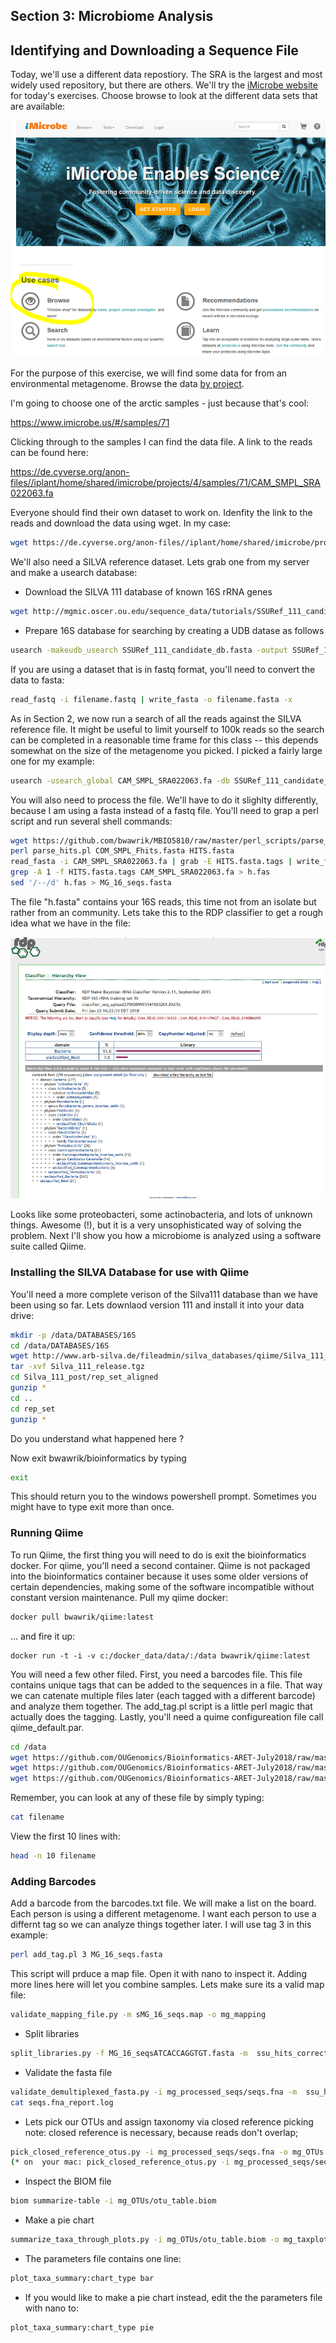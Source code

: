 ## Section 3: Microbiome Analysis



## Identifying and Downloading a Sequence File

Today, we'll use a different data repostiory.  The SRA is the largest and most widely used repository, but there are others. We'll try the [iMicrobe website](https://www.imicrobe.us/) for today's exercises. Choose browse to look at the different data sets that are available:

![choose browse on imicrobe](https://github.com/OUGenomics/Bioinformatics-ARET-July2018/blob/master/images/imicrobe_home.PNG)

For the purpose of this exercise, we will find some data for from an environmental metagenome.  Browse the data [by project](https://www.imicrobe.us/#projects).  

I'm going to choose one of the arctic samples - just because that's cool:

https://www.imicrobe.us/#/samples/71

Clicking through to the samples I can find the data file.  A link to the reads can be found here:

https://de.cyverse.org/anon-files//iplant/home/shared/imicrobe/projects/4/samples/71/CAM_SMPL_SRA022063.fa

Everyone should find their own dataset to work on.  Idenfity the link to the reads and download the data using wget. In my case:

```sh
wget https://de.cyverse.org/anon-files//iplant/home/shared/imicrobe/projects/4/samples/71/CAM_SMPL_SRA022063.fa
```
We'll also need a SILVA reference dataset.  Lets grab one from my server and make a usearch database:

- Download the SILVA 111 database of known 16S rRNA genes

```sh 
wget http://mgmic.oscer.ou.edu/sequence_data/tutorials/SSURef_111_candidate_db.fasta
```
- Prepare 16S database for searching by creating a UDB datase as follows
```sh 
usearch -makeudb_usearch SSURef_111_candidate_db.fasta -output SSURef_111_candidate_db.udb
```

If you are using a dataset that is in fastq format, you'll need to convert the data to fasta:
```sh
read_fastq -i filename.fastq | write_fasta -o filename.fasta -x
```

As in Section 2, we now run a search of all the reads against the SILVA reference file.  It might be useful to limit yourself to 100k reads so the search can be completed in a reasonable time frame for this class -- this depends somewhat on the size of the metagenome you picked.  I picked a fairly large one for my example:

```sh
usearch -usearch_global CAM_SMPL_SRA022063.fa -db SSURef_111_candidate_db.udb -id 0.7 -fastapairs COM_SMPL_Fhits.fasta -strand both
```
You will also need to process the file.  We'll have to do it slighlty differently, because I am using a fasta instead of a fastq file. You'll need to grap a perl script and run several shell commands:

```sh
wget https://github.com/bwawrik/MBIO5810/raw/master/perl_scripts/parse_hits.pl
perl parse_hits.pl COM_SMPL_Fhits.fasta HITS.fasta
read_fasta -i CAM_SMPL_SRA022063.fa | grab -E HITS.fasta.tags | write_fasta -o HITS.seqs.fasta -x
grep -A 1 -f HITS.fasta.tags CAM_SMPL_SRA022063.fa > h.fas
sed '/--/d' h.fas > MG_16_seqs.fasta
```

The file "h.fasta" contains your 16S reads, this time not from an isolate but rather from an community.  Lets take this to the RDP classifier to get a rough idea what we have in the file:

![rdp classifier community](https://github.com/OUGenomics/Bioinformatics-ARET-July2018/blob/master/images/rdp_classifier_community.PNG)

Looks like some proteobacteri, some actinobacteria, and lots of unknown things. Awesome (!), but it is a very unsophisticated way of solving the problem. Next I'll show you how a microbiome is analyzed using a software suite called Qiime.

### Installing the SILVA Database for use with Qiime

You'll need a more complete verison of the Silva111 database than we have been using so far.  Lets downlaod version 111 and install it into your data drive:
 
```sh
mkdir -p /data/DATABASES/16S
cd /data/DATABASES/16S
wget http://www.arb-silva.de/fileadmin/silva_databases/qiime/Silva_111_release.tgz
tar -xvf Silva_111_release.tgz
cd Silva_111_post/rep_set_aligned
gunzip *
cd ..
cd rep_set
gunzip *
```

Do you understand what happened here ?

Now exit bwawrik/bioinformatics by typing

```sh
exit
```
This should return you to the windows powershell prompt.  Sometimes you might have to type exit more than once.

### Running Qiime

To run Qiime, the first thing you will need to do is exit the bioinformatics docker.  For qiime, you'll need a second container. Qiime is not packaged into the bioinformatics container because it uses some older versions of certain dependencies, making some of the software incompatible without constant version maintenance.  Pull my qiime docker:

```sh
docker pull bwawrik/qiime:latest
```
... and fire it up:

```so
docker run -t -i -v c:/docker_data/data/:/data bwawrik/qiime:latest
```
 
You will need a few other filed.  First, you need a barcodes file.  This file contains unique tags that can be added to the sequences in a file.  That way we can catenate multiple files later (each tagged with a different barcode) and analyze them together.  The add_tag.pl script is a little perl magic that actually does the tagging.  Lastly, you'll need a quime configureation file call qiime_default.par.

```sh
cd /data
wget https://github.com/OUGenomics/Bioinformatics-ARET-July2018/raw/master/sample_seqs/barcodes.txt
wget https://github.com/OUGenomics/Bioinformatics-ARET-July2018/raw/master/sample_seqs/add_tag.pl
wget https://github.com/OUGenomics/Bioinformatics-ARET-July2018/raw/master/sample_seqs/qiime_default.par
```
Remember, you can look at any of these file by simply typing:
```sh
cat filename
```
View the first 10 lines with:

```sh
head -n 10 filename
```

### Adding Barcodes

Add a barcode from the barcodes.txt file.  We will make a list on the board. Each person is using a different metagenome. I want each person to use a differnt tag so we can analyze things together later.  I will use tag 3 in this example:

```sh
perl add_tag.pl 3 MG_16_seqs.fasta
```
This script will prduce a map file.  Open it with nano to inspect it.  Adding more lines here will let you combine samples.
Lets make sure its a valid map file:

```sh
validate_mapping_file.py -m sMG_16_seqs.map -o mg_mapping
```

- Split libraries

```sh
split_libraries.py -f MG_16_seqsATCACCAGGTGT.fasta -m  ssu_hits_corrected.map -o mg_processed_seqs/ --barcode_type 12
```

- Validate the fasta file

```sh
validate_demultiplexed_fasta.py -i mg_processed_seqs/seqs.fna -m  ssu_hits_corrected.map
cat seqs.fna_report.log
```

- Lets pick our OTUs and assign taxonomy via closed reference picking
note: closed reference is necessary, because reads don't overlap;
 
```sh
pick_closed_reference_otus.py -i mg_processed_seqs/seqs.fna -o mg_OTUs -r /data/DATABASES/16S/Silva_111_post/rep_set/97_Silva_111_rep_set.fasta  -t /data/DATABASES/16S/Silva_111_post/taxonomy/97_Silva_111_taxa_map_RDP_6_levels.txt -f
(* on  your mac: pick_closed_reference_otus.py -i mg_processed_seqs/seqs.fna -o mg_OTUs -r ~/data/DATABASES/16S/Silva_111_post/rep_set/97_Silva_111_rep_set.fasta  -t ~/data/DATABASES/16S/Silva_111_post/taxonomy/97_Silva_111_taxa_map_RDP_6_levels.txt -f)
```

- Inspect the BIOM file

```sh
biom summarize-table -i mg_OTUs/otu_table.biom
```
 
- Make a pie chart

```sh
summarize_taxa_through_plots.py -i mg_OTUs/otu_table.biom -o mg_taxplots -m  ssu_hits_corrected.map -p qiime_default.par -f
```

- The parameters file contains one line:

```sh
plot_taxa_summary:chart_type bar
```

- If you would like to make a pie chart instead, edit the the parameters file with nano to:

```sh
plot_taxa_summary:chart_type pie
```










